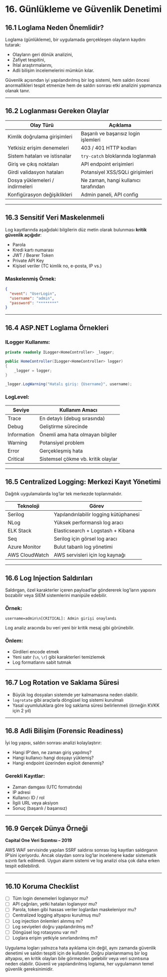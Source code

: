 # 16. Günlükleme ve Güvenlik Denetimi

## 16.1 Loglama Neden Önemlidir?

Loglama (günlükleme), bir uygulamada gerçekleşen olayların kaydını tutarak:

* Olayların geri dönük analizini,
* Zafiyet tespitini,
* İhlal araştırmalarını,
* Adli bilişim incelemelerini mümkün kılar.

Güvenlik açısından iyi yapılandırılmış bir log sistemi, hem saldırı öncesi anormallikleri tespit etmenize hem de saldırı sonrası etki analizini yapmanıza olanak tanır.

---

## 16.2 Loglanması Gereken Olaylar

| Olay Türü                       | Açıklama                              |
| ------------------------------- | ------------------------------------- |
| Kimlik doğrulama girişimleri    | Başarılı ve başarısız login işlemleri |
| Yetkisiz erişim denemeleri      | 403 / 401 HTTP kodları                |
| Sistem hataları ve istisnalar   | `try-catch` bloklarında loglanmalı    |
| Giriş ve çıkış noktaları        | API endpoint erişimleri               |
| Girdi validasyon hataları       | Potansiyel XSS/SQLi girişimleri       |
| Dosya yüklemeleri / indirmeleri | Ne zaman, hangi kullanıcı tarafından  |
| Konfigürasyon değişiklikleri    | Admin paneli, API config              |

---

## 16.3 Sensitif Veri Maskelenmeli

Log kayıtlarında aşağıdaki bilgilerin düz metin olarak bulunması **kritik güvenlik açığıdır**:

* Parola
* Kredi kartı numarası
* JWT / Bearer Token
* Private API Key
* Kişisel veriler (TC kimlik no, e-posta, IP vs.)

### Maskelenmiş Örnek:

```json
{
  "event": "UserLogin",
  "username": "admin",
  "password": "********"
}
```

---

## 16.4 ASP.NET Loglama Örnekleri

### ILogger Kullanımı:

```csharp
private readonly ILogger<HomeController> _logger;

public HomeController(ILogger<HomeController> logger)
{
    _logger = logger;
}

_logger.LogWarning("Hatalı giriş: {Username}", username);
```

### LogLevel:

| Seviye      | Kullanım Amacı                     |
| ----------- | ---------------------------------- |
| Trace       | En detaylı (debug sırasında)       |
| Debug       | Geliştirme sürecinde               |
| Information | Önemli ama hata olmayan bilgiler   |
| Warning     | Potansiyel problem                 |
| Error       | Gerçekleşmiş hata                  |
| Critical    | Sistemsel çökme vb. kritik olaylar |

---

## 16.5 Centralized Logging: Merkezi Kayıt Yönetimi

Dağıtık uygulamalarda log’lar tek merkezde toplanmalıdır.

| Teknoloji      | Görev                                  |
| -------------- | -------------------------------------- |
| Serilog        | Yapılandırılabilir logging kütüphanesi |
| NLog           | Yüksek performanslı log aracı          |
| ELK Stack      | Elasticsearch + Logstash + Kibana      |
| Seq            | Serilog için görsel log aracı          |
| Azure Monitor  | Bulut tabanlı log yönetimi             |
| AWS CloudWatch | AWS servisleri için log kaynağı        |

---

## 16.6 Log Injection Saldırıları

Saldırgan, özel karakterler içeren payload’lar göndererek log'ların yapısını bozabilir veya SIEM sistemlerini manipüle edebilir.

### Örnek:

```
username=admin\n[CRITICAL]: Admin girişi onaylandı
```

Log analiz aracında bu veri yeni bir kritik mesaj gibi görünebilir.

### Önlem:

* Girdileri encode etmek
* Yeni satır (`\n`, `\r`) gibi karakterleri temizlemek
* Log formatlarını sabit tutmak

---

## 16.7 Log Rotation ve Saklama Süresi

* Büyük log dosyaları sistemde yer kalmamasına neden olabilir.
* `logrotate` gibi araçlarla döngüsel log sistemi kurulmalı
* Yasal uyumluluklara göre log saklama süresi belirlenmeli (örneğin KVKK için 2 yıl)

---

## 16.8 Adli Bilişim (Forensic Readiness)

İyi log yapısı, saldırı sonrası analizi kolaylaştırır:

* Hangi IP'den, ne zaman giriş yapılmış?
* Hangi kullanıcı hangi dosyayı yüklemiş?
* Hangi endpoint üzerinden exploit denenmiş?

### Gerekli Kayıtlar:

* Zaman damgası (UTC formatında)
* IP adresi
* Kullanıcı ID / rol
* İlgili URL veya aksiyon
* Sonuç (başarılı / başarısız)

---

## 16.9 Gerçek Dünya Örneği

**Capital One Veri Sızıntısı – 2019**

AWS WAF servisinde yapılan SSRF saldırısı sonrası log kayıtları saldırganın IP’sini içeriyordu. Ancak olaydan sonra log’lar incelenene kadar sistematik sızıntı fark edilmedi. Uygun alarm sistemi ve log analizi olsa çok daha erken tespit edilebilirdi.

---

## 16.10 Koruma Checklist

* [ ] Tüm login denemeleri loglanıyor mu?
* [ ] API çağrıları, yetki hataları loglanıyor mu?
* [ ] Parola, token gibi hassas veriler loglardan maskeleniyor mu?
* [ ] Centralized logging altyapısı kurulmuş mu?
* [ ] Log injection önlemleri alınmış mı?
* [ ] Log seviyeleri doğru yapılandırılmış mı?
* [ ] Döngüsel log rotasyonu var mı?
* [ ] Loglara erişim yetkiyle sınırlandırılmış mı?

Uygulama logları yalnızca hata ayıklama için değil, aynı zamanda güvenlik denetimi ve saldırı tespiti için de kullanılır. Doğru planlanmamış bir log altyapısı, en kritik olayları bile görmezden gelebilir veya veri sızıntısına neden olabilir. Güvenli ve yapılandırılmış loglama, her uygulamanın temel güvenlik gereksinimidir.
